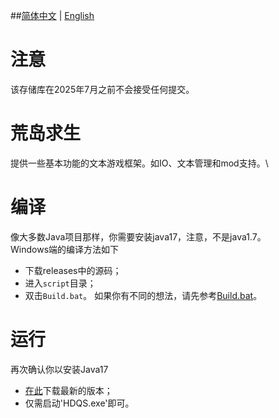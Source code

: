 ##[简体中文](https://github.com/W-Ray-Elementary/HDQS/blob/master/README.md) | [English](https://github.com/W-Ray-Elementary/HDQS/blob/master/README_en-us.md)
# 注意
该存储库在2025年7月之前不会接受任何提交。
# 荒岛求生
提供一些基本功能的文本游戏框架。如IO、文本管理和mod支持。\
# 编译
像大多数Java项目那样，你需要安装java17，注意，不是java1.7。\
Windows端的编译方法如下
* 下载releases中的源码；
* 进入`script`目录；
* 双击`Build.bat`。
如果你有不同的想法，请先参考[Build.bat](script/Build.bat)。
# 运行
再次确认你以安装Java17
* [在此](https://github.com/W-Ray-Elementary/HDQS/releases)下载最新的版本；
* 仅需启动'HDQS.exe'即可。
